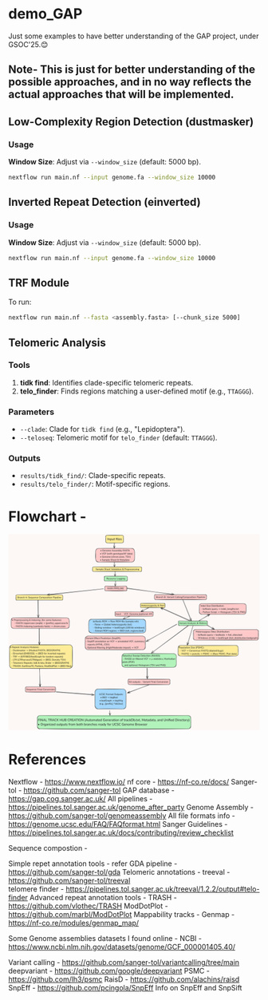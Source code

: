 # demo_GAP
Just some examples to have better understanding of the GAP project, under GSOC'25.😊
## Note- This is just for better understanding of the possible approaches, and in no way reflects the actual approaches that will be implemented.

## Low-Complexity Region Detection (dustmasker)  
### Usage  
 **Window Size**: Adjust via `--window_size` (default: 5000 bp).  
   ```bash  
   nextflow run main.nf --input genome.fa --window_size 10000
   ```
## Inverted Repeat Detection (einverted)  
### Usage  
**Window Size**: Adjust via `--window_size` (default: 5000 bp).  
   ```bash  
   nextflow run main.nf --input genome.fa --window_size 10000  
   ```
## TRF Module  
To run:  
```bash  
nextflow run main.nf --fasta <assembly.fasta> [--chunk_size 5000]

```
## Telomeric Analysis  
### Tools  
1. **tidk find**: Identifies clade-specific telomeric repeats.  
2. **telo_finder**: Finds regions matching a user-defined motif (e.g., `TTAGGG`).  

### Parameters  
- `--clade`: Clade for `tidk find` (e.g., "Lepidoptera").  
- `--teloseq`: Telomeric motif for `telo_finder` (default: `TTAGGG`).  

### Outputs  
- `results/tidk_find/`: Clade-specific repeats.  
- `results/telo_finder/`: Motif-specific regions.

# Flowchart - 
![Flowchart](Flowchart.png)
 

# References
Nextflow - https://www.nextflow.io/
nf core - https://nf-co.re/docs/
Sanger-tol - https://github.com/sanger-tol
GAP database - https://gap.cog.sanger.ac.uk/
All pipelines - https://pipelines.tol.sanger.ac.uk/genome_after_party
Genome Assembly - https://github.com/sanger-tol/genomeassembly
All file formats info - https://genome.ucsc.edu/FAQ/FAQformat.html
Sanger Guidelines - https://pipelines.tol.sanger.ac.uk/docs/contributing/review_checklist

Sequence compostion - 

Simple repet annotation tools - 
 refer GDA pipeline - https://github.com/sanger-tol/gda
 Telomeric annotations - 
    treeval - https://github.com/sanger-tol/treeval  
    telomere finder - https://pipelines.tol.sanger.ac.uk/treeval/1.2.2/output#telo-finder
Advanced repeat annotation tools -
 TRASH - https://github.com/vlothec/TRASH
ModDotPlot - https://github.com/marbl/ModDotPlot
Mappability tracks - 
 Genmap - https://nf-co.re/modules/genmap_map/
 
Some Genome assemblies datasets I found online - 
 NCBI - https://www.ncbi.nlm.nih.gov/datasets/genome/GCF_000001405.40/
 
Variant calling - https://github.com/sanger-tol/variantcalling/tree/main
  deepvariant - https://github.com/google/deepvariant
  PSMC - https://github.com/lh3/psmc
  RaisD - https://github.com/alachins/raisd
  SnpEff - https://github.com/pcingola/SnpEff
  Info on SnpEff and SnpSift
  
  

